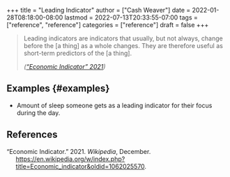 +++
title = "Leading Indicator"
author = ["Cash Weaver"]
date = 2022-01-28T08:18:00-08:00
lastmod = 2022-07-13T20:33:55-07:00
tags = ["reference", "reference"]
categories = ["reference"]
draft = false
+++

> Leading indicators are indicators that usually, but not always, change before the [a thing] as a whole changes. They are therefore useful as short-term predictors of the [a thing].
>
> _(<a href="#citeproc_bib_item_1">“Economic Indicator” 2021</a>)_


## Examples {#examples}

-   Amount of sleep someone gets as a leading indicator for their focus during the day.

## References

<style>.csl-entry{text-indent: -1.5em; margin-left: 1.5em;}</style><div class="csl-bib-body">
  <div class="csl-entry"><a id="citeproc_bib_item_1"></a>“Economic Indicator.” 2021. <i>Wikipedia</i>, December. <a href="https://en.wikipedia.org/w/index.php?title=Economic_indicator&oldid=1062025570">https://en.wikipedia.org/w/index.php?title=Economic_indicator&#38;oldid=1062025570</a>.</div>
</div>
